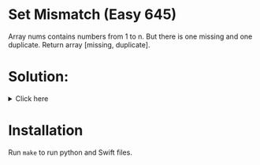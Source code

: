 # Set Mismatch (Easy 645)
Array nums contains numbers from 1 to n. But there is one missing and one
duplicate. Return array [missing, duplicate].

# Solution:

<details><summary>Click here</summary>  
Create aux array that marks if number is present in original list. Iterate over
original array, and insert marks into aux array, if you insert twice into same
slot, it is a duplicate. Then iterate over aux array and if there is no mark,
that number is missing. O(n) time, O(n) space.

<br></br>

</details>

# Installation
Run `make` to run python and Swift files.
